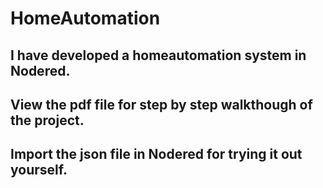 # HomeAutomation
## I have developed a homeautomation system in Nodered. 
## View the pdf file for step by step walkthough of the project.
## Import the json file in Nodered for trying it out yourself.
